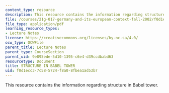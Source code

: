 ```yaml
---
content_type: resource
description: This resource contains the information regarding structure in Babel tower.
file: /courses/21g-017-germany-and-its-european-context-fall-2002/f0d1ecc37c585724f8a08fbea1ad53b7_MIT21G_017F02_lec_4_1.pdf
file_type: application/pdf
learning_resource_types:
- Lecture Notes
license: https://creativecommons.org/licenses/by-nc-sa/4.0/
ocw_type: OCWFile
parent_title: Lecture Notes
parent_type: CourseSection
parent_uid: 9e895ede-5d10-1395-c6e4-d39ccdbabd63
resourcetype: Document
title: STRUCTURE IN BABEL TOWER
uid: f0d1ecc3-7c58-5724-f8a0-8fbea1ad53b7
---
```

This resource contains the information regarding structure in Babel tower.